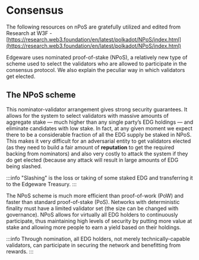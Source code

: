 # Consensus

The following resources on nPoS are gratefully utilized and edited from Research at W3F - [https://research.web3.foundation/en/latest/polkadot/NPoS/index.html](https://research.web3.foundation/en/latest/polkadot/NPoS/index.html)

Edgeware uses nominated proof-of-stake \(NPoS\), a relatively new type of scheme used to select the validators who are allowed to participate in the consensus protocol. We also explain the peculiar way in which validators get elected.

## The NPoS scheme

This nominator-validator arrangement gives strong security guarantees. It allows for the system to select validators with massive amounts of aggregate stake — much higher than any single party’s EDG holdings — and eliminate candidates with low stake. In fact, at any given moment we expect there to be a considerable fraction of all the EDG supply be staked in NPoS. This makes it very difficult for an adversarial entity to get validators elected \(as they need to build a fair amount of **reputation** to get the required backing from nominators\) and also very costly to attack the system if they do get elected \(because any attack will result in large amounts of EDG being slashed.

:::info
"Slashing" is the loss or taking of some staked EDG and transferring it to the Edgeware Treasury.
:::

The NPoS scheme is much more efficient than proof-of-work \(PoW\) and faster than standard proof-of-stake \(PoS\). Networks with deterministic finality must have a limited validator set \(the size can be changed with governance\). NPoS allows for virtually all EDG holders to continuously participate, thus maintaining high levels of security by putting more value at stake and allowing more people to earn a yield based on their holdings.

:::info
Through nomination, all EDG holders, not merely technically-capable validators, can participate in securing the network and benefitting from rewards.
:::
